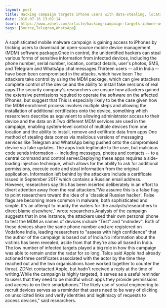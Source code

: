 ```yaml
---
layout: post
title: Hacking campaign targets iPhone users with data-stealing, location-tracking malware
date: 2018-07-16 13:02:14
tourl: https://www.zdnet.com/article/hacking-campaign-targets-iphone-users-with-data-stealing-location-tracking-malware/
tags: [Source,Telegram,WhatsApp]
---
```

A sophisticated mobile malware campaign is gaining access to iPhones by tricking users to download an open-source mobile device management (MDM) software package.Once in control, the unidentified hackers can steal various forms of sensitive information from infected devices, including the phone number, serial number, location, contact details, user's photos, SMS, and Telegram and WhatsApp chat messages.Thirteen users -- all in India -- have been been compromised in the attacks, which have been The attackers take control by using the MDM package, which can give attackers complete control of the device and the ability to install fake versions of real apps.The security company's researchers are unsure how attackers gained the extensive permissions required to operate the software on the affected iPhones, but suggest that This is especially likely to be the case given how the MDM enrollment process involves multiple steps and allowing the installation of additional certificates onto the device, something which researchers describe as equivalent to allowing administrator access to their device and the data on it.Two different MDM services are used in the campaign, enabling system-level control of multiple devices from one location and the ability to install, remove and exfiltrate data from apps.One method of stealing data comes via malicious versions of messaging services like Telegram and WhatsApp being pushed onto the compromised device via fake updates. The apps look legitimate to the user, but malicious code sends information -- including messages, photos and contacts -- to a central command and control server.Deploying these apps requires a side-loading injection technique, which allows for the ability to ask for additional permissions, execute code and steal information from the original application. Information left behind by the attackers include a certificate issued in September 2017 which contains a Russian email address. However, researchers say this has been inserted deliberately in an effort to divert attention away from the real attackers."We assume this is a false flag to point researchers toward the idea of a 'classical Russian hacker'. False flags are becoming more common in malware, both sophisticated and simple. It's an attempt to muddy the waters for the analysts/researchers to direct blame elsewhere," wrote researchers.Analysis of the campaign suggests that in one instance, the attackers used their own personal phone to test the MDM as names of devices include "Test" and "mdmdev". Both of these devices share the same phone number and are registered on Vodafone India, leading researchers to "assess with high confidence" that the author of the campaign is based out of India.No information about the victims has been revealed, aside from that they're also all based in India. The low number of infected targets played a big role in how this campaign was able to remain under the radar for so long. Talos said Apple had already actioned three certificates associated with the actor by the time they reached out and the two organisations have worked together to counter the threat. ZDNet contacted Apple, but hadn't received a reply at the time of writing.While the campaign is highly targeted, it serves as a useful reminder to users that they need to be mindful which apps they provide permissions and access to on their smartphones."The likely use of social engineering to recruit devices serves as a reminder that users need to be wary of clicking on unsolicited links and verify identities and legitimacy of requests to access devices," said researchers.